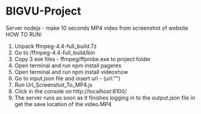 # BIGVU-Project
Server nodejs - make 10 seconds MP4 video from screenshot of website
HOW TO RUN:
1. Unpack ffmpeg-4.4-full_build.7z
2. Go to /ffmpeg-4.4-full_build/bin
3. Copy 3 exe files - ffmpeg/ffprobe.exe to project folder
4. Open terminal and run npm install pageres
5. Open terminal and run npm install videoshow
6. Go to input.json file and insert url - (url:"")
7. Run Url_Screenshot_To_MP4.js
8. Click in the console on http://localhost:8100/
9. The server runs as soon as it finishes logging in to the output.json file in get the save location of the video.MP4
 

